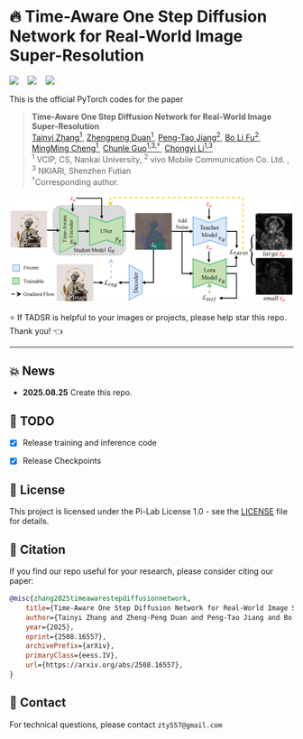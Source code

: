 # :fire: Time-Aware One Step Diffusion Network for Real-World Image Super-Resolution

<a href='https://arxiv.org/abs/2508.16557'><img src='https://img.shields.io/badge/Paper-arxiv-b31b1b.svg'></a> &nbsp;&nbsp;
<a href='https://zty557.github.io/TADSR_HomePage/'><img src='https://img.shields.io/badge/Project page-TADSR-1bb41b.svg'></a> &nbsp;&nbsp;
<a href=''><img src='https://img.shields.io/badge/Space-huggingface-ffd700.svg'></a> &nbsp;&nbsp;



This is the official PyTorch codes for the paper

>**Time-Aware One Step Diffusion Network for Real-World Image Super-Resolution**<br>  [Tainyi Zhang<sup>1</sup>](), [Zhengpeng Duan<sup>1</sup>](), [Peng-Tao Jiang<sup>2</sup>](), [Bo Li Fu<sup>2</sup>](), [MingMing Cheng<sup>1</sup>](), [Chunle Guo<sup>1,3,&dagger;</sup>](), [Chongyi Li<sup>1,3</sup>]() <br>
> <sup>1</sup> VCIP, CS, Nankai University, <sup>2</sup> vivo Mobile Communication Co. Ltd. , <sup>3</sup> NKIARI, Shenzhen Futian<br>
>  <sup>&dagger;</sup>Corresponding author.

![teaser_img](assets/overview.png)


:star: If TADSR is helpful to your images or projects, please help star this repo. Thank you! :point_left:

---

## :boom: News

- **2025.08.25** Create this repo.

## :runner: TODO
- [x] Release training and inference code
- [x] Release Checkpoints


## 📜 License

This project is licensed under the Pi-Lab License 1.0 - see the [LICENSE](LICENSE) file for details.

## :book: Citation

If you find our repo useful for your research, please consider citing our paper:

```bibtex
@misc{zhang2025timeawarestepdiffusionnetwork,
    title={Time-Aware One Step Diffusion Network for Real-World Image Super-Resolution}, 
    author={Tainyi Zhang and Zheng-Peng Duan and Peng-Tao Jiang and Bo Li and Ming-Ming Cheng and Chun-Le Guo and Chongyi Li},
    year={2025},
    eprint={2508.16557},
    archivePrefix={arXiv},
    primaryClass={eess.IV},
    url={https://arxiv.org/abs/2508.16557}, 
}
```

## :postbox: Contact

For technical questions, please contact `zty557@gmail.com`
